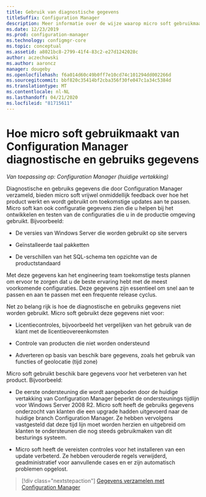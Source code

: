 ```yaml
---
title: Gebruik van diagnostische gegevens
titleSuffix: Configuration Manager
description: Meer informatie over de wijze waarop micro soft gebruikmaakt van de diagnostische en gebruiks gegevens die Configuration Manager verzamelt.
ms.date: 12/23/2019
ms.prod: configuration-manager
ms.technology: configmgr-core
ms.topic: conceptual
ms.assetid: a8021bc8-2799-41f4-83c2-e27d1242028c
author: aczechowski
ms.author: aaroncz
manager: dougeby
ms.openlocfilehash: f6a014d60c49b0ff7e10cd74c101294dd002266d
ms.sourcegitcommit: bbf820c35414bf2cba356f30fe047c1a34c5384d
ms.translationtype: MT
ms.contentlocale: nl-NL
ms.lasthandoff: 04/21/2020
ms.locfileid: "81715611"
---
```

# <a name="how-microsoft-uses-configuration-manager-diagnostics-and-usage-data"></a>Hoe micro soft gebruikmaakt van Configuration Manager diagnostische en gebruiks gegevens

*Van toepassing op: Configuration Manager (huidige vertakking)*

Diagnostische en gebruiks gegevens die door Configuration Manager verzameld, bieden micro soft vrijwel onmiddellijk feedback over hoe het product werkt en wordt gebruikt om toekomstige updates aan te passen. Micro soft kan ook configuratie gegevens zien die u helpen bij het ontwikkelen en testen van de configuraties die u in de productie omgeving gebruikt. Bijvoorbeeld:

- De versies van Windows Server die worden gebruikt op site servers

- Geïnstalleerde taal pakketten

- De verschillen van het SQL-schema ten opzichte van de productstandaard

Met deze gegevens kan het engineering team toekomstige tests plannen om ervoor te zorgen dat u de beste ervaring hebt met de meest voorkomende configuraties. Deze gegevens zijn essentieel om snel aan te passen en aan te passen met een frequente release cyclus.

Net zo belang rijk is hoe de diagnostische en gebruiks gegevens niet worden gebruikt. Micro soft gebruikt deze gegevens niet voor:

- Licentiecontroles, bijvoorbeeld het vergelijken van het gebruik van de klant met de licentieovereenkomsten

- Controle van producten die niet worden ondersteund

- Adverteren op basis van beschik bare gegevens, zoals het gebruik van functies of geolocatie (tijd zone)

Micro soft gebruikt beschik bare gegevens voor het verbeteren van het product. Bijvoorbeeld:

- De eerste ondersteuning die wordt aangeboden door de huidige vertakking van Configuration Manager beperkt de ondersteunings tijdlijn voor Windows Server 2008 R2. Micro soft heeft de gebruiks gegevens onderzocht van klanten die een upgrade hadden uitgevoerd naar de huidige branch Configuration Manager. Ze hebben vervolgens vastgesteld dat deze tijd lijn moet worden herzien en uitgebreid om klanten te ondersteunen die nog steeds gebruikmaken van dit besturings systeem.

- Micro soft heeft de vereisten controles voor het installeren van een update verbeterd. Ze hebben verouderde regels verwijderd, geadministratief voor aanvullende cases en er zijn automatisch problemen opgelost.  

> [!div class="nextstepaction"]
> [Gegevens verzamelen met Configuration Manager](how-diagnostics-and-usage-data-is-collected.md)
